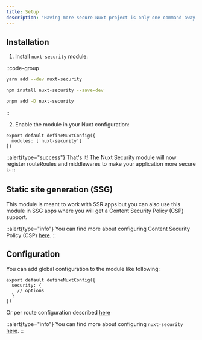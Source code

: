 ```yaml
---
title: Setup
description: "Having more secure Nuxt project is only one command away ✨"
---
```


## Installation

1. Install `nuxt-security` module:

::code-group

```bash [Yarn]
yarn add --dev nuxt-security
```

```bash [NPM]
npm install nuxt-security --save-dev
```

```bash [PNPM]
pnpm add -D nuxt-security
```

::

2. Enable the module in your Nuxt configuration:

```js{}[nuxt.config.ts]
export default defineNuxtConfig({
  modules: ['nuxt-security']
})
```

::alert{type="success"}
That's it! The Nuxt Security module will now register routeRoules and middlewares to make your application more secure ✨
::

## Static site generation (SSG)

This module is meant to work with SSR apps but you can also use this module in SSG apps where you will get a Content Security Policy (CSP) support.

::alert{type="info"}
You can find more about configuring Content Security Policy (CSP) [here](/security/headers#content-security-policy).
::

## Configuration

You can add global configuration to the module like following:

```js{}[nuxt.config.ts]
export default defineNuxtConfig({
  security: {
    // options
  }
})
```

Or per route configuration described [here](/getting-started/configuration#per-route-middleware-configuration)

::alert{type="info"}
You can find more about configuring `nuxt-security` [here](/getting-started/configuration).
::
